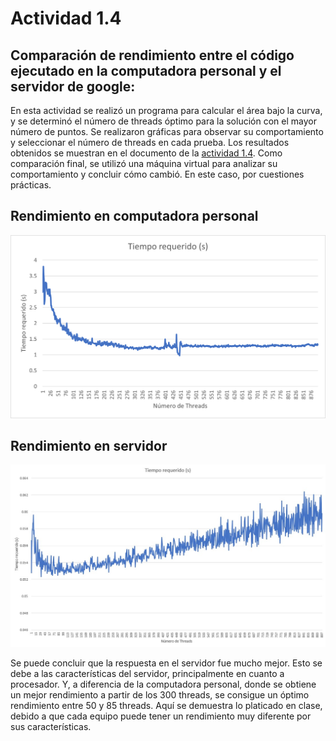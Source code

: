 # Actividad 1.4
## Comparación de rendimiento entre el código ejecutado en la computadora personal y el servidor de google:

En esta actividad se realizó un programa para calcular el área bajo la curva, y se determinó el número de threads óptimo para la solución con el mayor número de puntos. Se realizaron gráficas para observar su comportamiento y seleccionar el número de threads en cada prueba. 
Los resultados obtenidos se muestran en el documento de la [actividad 1.4](https://github.com/LuisAlfPerez/Multiprocesadores/blob/main/Actividad%201.4/Actividad%201-4.pdf). Como comparación final, se utilizó una máquina virtual para analizar su comportamiento y concluir cómo cambió. En este caso, por cuestiones prácticas.

## Rendimiento en computadora personal

![Computadora personal](https://github.com/LuisAlfPerez/Multiprocesadores/blob/main/Actividad%201.4/ComputadoraPersonal.png)

## Rendimiento en servidor

![Servidor Google](https://github.com/LuisAlfPerez/Multiprocesadores/blob/main/Actividad%201.4/Servidor.jpg)

Se puede concluir que la respuesta en el servidor fue mucho mejor. Esto se debe a las características del servidor, principalmente en cuanto a procesador. Y, a diferencia de la computadora personal, donde se obtiene un mejor rendimiento a partir de los 300 threads, se consigue un óptimo rendimiento entre 50 y 85 threads. Aquí se demuestra lo platicado en clase, debido a que cada equipo puede tener un rendimiento muy diferente por sus características. 

